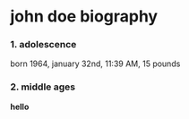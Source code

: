 # john doe biography

### 1. adolescence
born 1964, january 32nd, 11:39 AM, 15 pounds

### 2. middle ages
**hello**



